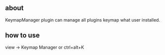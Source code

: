 ## about
KeymapManager plugin can manage all plugins keymap what user installed.
## how to use
view -> Keymap Manager or ctrl+alt+K
